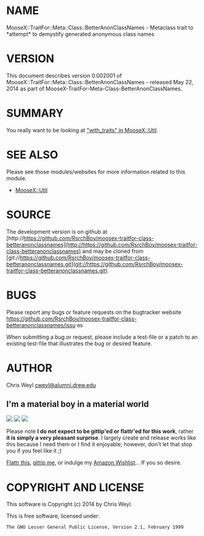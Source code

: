 # NAME

MooseX::TraitFor::Meta::Class::BetterAnonClassNames - Metaclass trait to \*attempt\* to demystify generated anonymous class names

# VERSION

This document describes version 0.002001 of MooseX::TraitFor::Meta::Class::BetterAnonClassNames - released May 22, 2014 as part of MooseX-TraitFor-Meta-Class-BetterAnonClassNames.

# SUMMARY

You really want to be looking at ["with\_traits" in MooseX::Util](https://metacpan.org/pod/MooseX::Util#with_traits).

# SEE ALSO

Please see those modules/websites for more information related to this module.

- [MooseX::Util](https://metacpan.org/pod/MooseX::Util)

# SOURCE

The development version is on github at [http://https://github.com/RsrchBoy/moosex-traitfor-class-betteranonclassnames](http://https://github.com/RsrchBoy/moosex-traitfor-class-betteranonclassnames)
and may be cloned from [git://https://github.com/RsrchBoy/moosex-traitfor-class-betteranonclassnames.git](git://https://github.com/RsrchBoy/moosex-traitfor-class-betteranonclassnames.git)

# BUGS

Please report any bugs or feature requests on the bugtracker website
https://github.com/RsrchBoy/moosex-traitfor-class-betteranonclassnames/issu
es

When submitting a bug or request, please include a test-file or a
patch to an existing test-file that illustrates the bug or desired
feature.

# AUTHOR

Chris Weyl <cweyl@alumni.drew.edu>

## I'm a material boy in a material world

<div>
    <a href="https://www.gittip.com/RsrchBoy/"><img src="https://raw.githubusercontent.com/gittip/www.gittip.com/master/www/assets/%25version/logo.png" /></a>
    <a href="http://bit.ly/rsrchboys-wishlist"><img src="http://wps.io/wp-content/uploads/2014/05/amazon_wishlist.resized.png" /></a>
    <a href="https://flattr.com/submit/auto?user_id=RsrchBoy&url=https%3A%2F%2Fgithub.com%2FRsrchBoy%2Fmoosex-traitfor-class-betteranonclassnames&title=RsrchBoy's%20CPAN%20MooseX-TraitFor-Meta-Class-BetterAnonClassNames&tags=%22RsrchBoy's%20MooseX-TraitFor-Meta-Class-BetterAnonClassNames%20in%20the%20CPAN%22"><img src="http://api.flattr.com/button/flattr-badge-large.png" /></a>
</div>

Please note **I do not expect to be gittip'ed or flattr'ed for this work**,
rather **it is simply a very pleasant surprise**. I largely create and release
works like this because I need them or I find it enjoyable; however, don't let
that stop you if you feel like it ;)

[Flattr this](https://flattr.com/submit/auto?user_id=RsrchBoy&url=https%3A%2F%2Fgithub.com%2FRsrchBoy%2Fmoosex-traitfor-class-betteranonclassnames&title=RsrchBoy&#x27;s%20CPAN%20MooseX-TraitFor-Meta-Class-BetterAnonClassNames&tags=%22RsrchBoy&#x27;s%20MooseX-TraitFor-Meta-Class-BetterAnonClassNames%20in%20the%20CPAN%22),
[gittip me](https://www.gittip.com/RsrchBoy/), or indulge my
[Amazon Wishlist](http://bit.ly/rsrchboys-wishlist)...  If you so desire.

# COPYRIGHT AND LICENSE

This software is Copyright (c) 2014 by Chris Weyl.

This is free software, licensed under:

    The GNU Lesser General Public License, Version 2.1, February 1999
